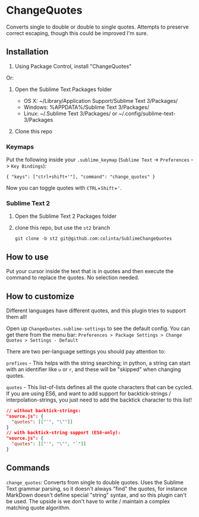 ChangeQuotes
============

Converts single to double or double to single quotes.  Attempts to preserve correct escaping, though this could be improved I'm sure.

Installation
------------

1. Using Package Control, install "ChangeQuotes"

Or:

1. Open the Sublime Text Packages folder
    - OS X: ~/Library/Application Support/Sublime Text 3/Packages/
    - Windows: %APPDATA%/Sublime Text 3/Packages/
    - Linux: ~/.Sublime Text 3/Packages/ or ~/.config/sublime-text-3/Packages

2. Clone this repo

### Keymaps
Put the following inside your `.sublime_keymap` (`Sublime Text` -> `Preferences` -> `Key Bindings`):

`{ "keys": ["ctrl+shift+'"], "command": "change_quotes" }`

Now you can toggle quotes with `CTRL`+`Shift`+`'`.

### Sublime Text 2

1. Open the Sublime Text 2 Packages folder
2. clone this repo, but use the `st2` branch

       git clone -b st2 git@github.com:colinta/SublimeChangeQuotes

How to use
----------

Put your cursor inside the text that is in quotes and then execute the command to replace the quotes. No selection needed.

How to customize
----------------

Different languages have different quotes, and this plugin tries to support them all!

Open up `ChangeQuotes.sublime-settings` to see the default config.  You can get
there from the menu bar:
```Preferences > Package Settings > Change Quotes > Settings - Default```

There are two per-language settings you should pay attention to:

`prefixes` - This helps with the string searching; in python, a string can start
with an identifier like `u` or `r`, and these will be "skipped" when changing
quotes.

`quotes` - This list-of-lists defines all the quote characters that can be
cycled.  If you are using ES6, and want to add support for backtick-strings /
interpolation-strings, you just need to add the backtick character to this list!

```json
// without backtick-strings:
"source.js": {
  "quotes": [["'", "\""]]
}
// with backtick-string support (ES6-only):
"source.js": {
  "quotes": [["'", "\"", "`"]]
}
```

Commands
--------

`change_quotes`: Converts from single to double quotes.  Uses the Sublime Text
grammar parsing, so it doesn't always "find" the quotes, for instance MarkDown
doesn't define special "string" syntax, and so this plugin can't be used.  The
upside is we don't have to write / maintain a complex matching quote algorithm.
